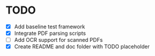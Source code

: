 # TODO
- [x] Add baseline test framework
- [x] Integrate PDF parsing scripts
- [ ] Add OCR support for scanned PDFs
- [x] Create README and doc folder with TODO placeholder
